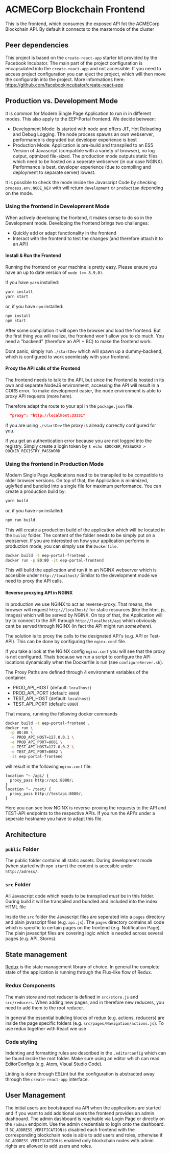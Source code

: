 # ACMECorp Blockchain Frontend
This is the frontend, which consumes the exposed API fot the ACMECorp Blockchain API. By default it connects to the masternode of the cluster

## Peer dependencies
This project is based on the `create-react-app` starter kit provided by the Facebook Incubator. The main part of the project configuration is encapsulated into the `create-react-app` and not accessible. If you need to access project configuration you can eject the project, which will then move the configuratin into the project. More informations here: https://github.com/facebookincubator/create-react-app

## Production vs. Development Mode
It is common for Modern Single Page Application to run in in different modes. This also apply to the EEP-Portal frontend. We decide between:
* Development Mode: Is started with node and offers JIT, Hot Reloading and Debug Logging. The node process spawns an own webserver, performance is degraded but developer experience is best
* Production Mode: Application is pre-build and transpiled to an ES5 Version of Javascript (compatible with a variety of browser), no log output, optmized file-sized. The production mode outputs static files which need to be hosted on a seperate webserver (in our case NGINX). Performance is best, developer experience (due to compiling and deployment to separate server) lowest.

It is possible to check the mode inside the Javascript Code by checking ```process.env.NODE_NEV``` with will return ```development``` or ```production``` depending on the mode.

### Using the frontend in Development Mode
When actively developing the frontend, it makes sense to do so in the Development mode. Developing the frontend brings two challenges:
* Quickly add or adapt functionality in the frontend
* Interact with the frontend to test the changes (and therefore attach it to an API)

#### Install & Run the Frontend
Running the frontend on your machine is pretty easy. Please ensure you have an up to date version of ```node (>= 8.9.0)```.

If you have ```yarn``` installed:
```bash
yarn install
yarn start
````

or, if you have ```npm``` installed:
```bash
npm install
npm start
```

After some compilation it will open the browser and load the frontend. But the first thing you will realize, the frontend won't allow you to do much. You need a "backend" (therefore an API + BC) to make the frontend work.

Dont panic, simply run ```./startDev``` which will spawn up a dummy-backend, which is configured to work seemlessly with your frontend.

#### Proxy the API calls of the Frontend
The frontend needs to talk to the API, but since the Frontend is hosted in its own and separate NodeJS environment, accessing the API will result in a CORS error. To make development easier, the node environment is able to proxy API requests (more here).

Therefore adapt the route to your api in the `package.json` file.

```json
  "proxy": "http://localhost:33331"
```

If you are using ```./startDev``` the proxy is already correctly configured for you.

If you get an authentication error because you are not logged into the registry. Simply create a login token by ```$ echo $DOCKER_PASSWORD > DOCKER_REGISTRY_PASSWORD```

### Using the frontend in Production Mode
Modern Single Page Applications need to be transpiled to be compatible to older browser versions. On top of that, the Application is minimized, uglyfied and bundled into a single file for maximum performance. You can create a production build by:

```bash
yarn build
```

or, if you have ```npm``` installed:
```bash
npm run build
```

This will create a production build of the application which will be located in the ```build/``` folder. The content of the folder needs to be simply put on a webserver. If you are interested on how your application performs in production mode, you can simply use the ```Dockerfile```.

```bash
docker build -t eep-portal-frontend .
docker run -p 80:80 -it eep-portal-frontend
```

This will build the application and run it in an NGINX webserver which is accesible under ```http://localhost/```
Similar to the development mode we need to proxy the API calls.

#### Reverse proxying API in NGINX
In production we use NGINX to act as reverse-proxy. That means, the browser will request ```http://localhost/``` for static resources (like the html, js, images) which will be served by NGINX. On top of that, the Application will try to connect to the API through ```http://localhost/api``` which obviously cant be served through NGINX (in fact the API might run _somewhere_).

The solution is to proxy the calls to the designated API's (e.g. API or Test-API). This can be done by configuring the ```nginx.conf``` file.

If you take a look at the NGINX config ```nginx.conf``` you will see that the proxy is not configured. Thats because we run a script to configure the API locations dynamically when the Dockerfile is run (see ```configureServer.sh```).

The Proxy Paths are defined through 4 environment variables of the container:
* PROD_API_HOST (default: ```localhost```)
* PROD_API_PORT (default: ```8080```)
* TEST_API_HOST (default: ```localhost```)
* TEST_API_PORT (default: ```8080```)

That means, running the following docker commands

```bash
docker build -t eep-portal-frontend .
docker run \
  -p 80:80 \
  -e PROD_API_HOST=127.0.0.1 \
  -e PROD_API_PORT=8081 \
  -e TEST_API_HOST=127.0.0.2 \
  -e TEST_API_PORT=8082 \
  -it eep-portal-frontend
```

will result in the following ```nginx.conf``` file.

```Nginx
location ^~ /api/ {
  proxy_pass http://api:8080/;
}
location ^~ /test/ {
  proxy_pass http://testapi:8080/;
}
```

Here you can see how NGINX is reverse-proxing the requests to the API and TEST-API endpoints to the respective APIs. If you run the API's under a seperate hostname you have to adapt this file.


## Architecture

### `public` Folder
The public folder contains all static assets. During development mode (when started with `npm start`) the content is accesible under `http://adress/`.
### `src` Folder
All Javascript code which needs to be transpiled *must* be in this folder. During build it will be transpiled and bundled and included into the index HTML file

Inside the `src` folder the Javascript files are seperated into a `pages` directory and plain javascript files (e.g. `api.js`). The `pages` directory contains all code which is specific to certain pages on the frontend (e.g. Notification Page). The plain javascript files are covering logic which is needed across several pages (e.g. API, Stores).

## State management
[Redux](http://redux.js.org/docs/introduction/) is the state management library of choice. In general the complete state of the application is running through the Flux-like flow of Redux.

### Redux Components
The main store and root reducer is defined in `src/store.js` and `src/reducers`. When adding new pages, and in therefore new reducers, you need to add them to the root reducer.

In general the essential building blocks of redux (e.g. actions, reducers) are inside the page specific folders (e.g. `src/pages/Navigation/actions.js`). To use redux together with React wie use

### Code styling
Indenting and formatting rules are described in the `.editorconfig` which can be found inside the root folder. Make sure using an editor which can read EditorConfigs (e.g. Atom, Visual Studio Code).

Linting is done through ESLint but the configuration is abstracted away through the `create-react-app` interface.

## User Management
The initial users are bootstraped via API when the applications are started and if you want to add additional users the frontend provides an admin dashboard. The admin dashboard is reachable via Login Page or directly on the  ```/admin``` endpoint.
Use the admin credentials to login onto the dashboard. If ```BC_ADDRESS_VERIFICATION``` is disabled each frontend with the corresponding blockchain node is able to add users and roles, otherwise if ```BC_ADDRESS_VERIFICATION``` is enabled only blockchain nodes with admin rights are allowed to add users and roles.
